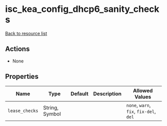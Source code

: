 # isc_kea_config_dhcp6_sanity_checks

[Back to resource list](../README.md#resources)

## Actions

- None

## Properties

| Name           | Type           | Default | Description | Allowed Values                          |
| -------------- | -------------- | ------- | ----------- | --------------------------------------- |
| `lease_checks` | String, Symbol |         |             | `none`, `warn`, `fix`, `fix-del`, `del` |
